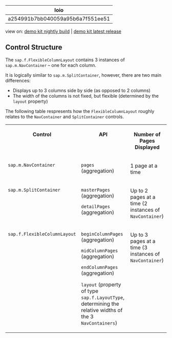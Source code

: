 <!-- loioa254991b7bb040059a95b6a7f551ee51 -->

| loio |
| -----|
| a254991b7bb040059a95b6a7f551ee51 |

<div id="loio">

view on: [demo kit nightly build](https://sdk.openui5.org/nightly/#/topic/a254991b7bb040059a95b6a7f551ee51) | [demo kit latest release](https://sdk.openui5.org/topic/a254991b7bb040059a95b6a7f551ee51)</div>

## Control Structure

The `sap.f.FlexibleColumnLayout` contains 3 instances of `sap.m.NavContainer` – one for each column.

It is logically similar to `sap.m.SplitContainer`, however, there are two main differences:

-   Displays up to 3 columns side by side \(as opposed to 2 columns\)
-   The width of the columns is not fixed, but flexible \(determined by the `layout` property\)

The following table respresents how the `FlexibleColumnLayout` roughly relates to the `NavContainer` and `SplitContainer` controls.


<table>
<tr>
<th valign="top">

Control

</th>
<th valign="top">

API

</th>
<th valign="top">

Number of Pages Displayed

</th>
</tr>
<tr>
<td valign="top">

`sap.m.NavContainer` 

</td>
<td valign="top">

`pages` \(aggregation\)

</td>
<td valign="top">

1 page at a time

</td>
</tr>
<tr>
<td valign="top">

`sap.m.SplitContainer` 

</td>
<td valign="top">

`masterPages` \(aggregation\)

`detailPages` \(aggregation\)

</td>
<td valign="top">

Up to 2 pages at a time \(2 instances of `NavContainer`\)

</td>
</tr>
<tr>
<td valign="top">

`sap.f.FlexibleColumnLayout` 

</td>
<td valign="top">

`beginColumnPages` \(aggregation\)

`midColumnPages` \(aggregation\)

`endColumnPages` \(aggregation\)

`layout` \(property of type `sap.f.LayoutType`, determining the relative widths of the 3 `NavContainers`\)

</td>
<td valign="top">

Up to 3 pages at a time \(3 instances of `NavContainer`\)

</td>
</tr>
</table>

